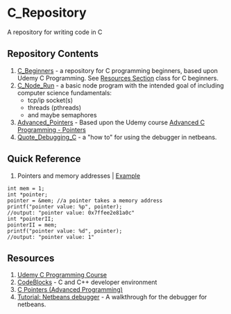 # C_Repository
A repository for writing code in C


## Repository Contents
1. [C_Beginners](./C_Beginners) - a repository for C programming beginners, based upon Udemy C Programming. See [Resources Section](#resources) class for C beginners.
2. [C_Node_Run](./C_Node_Run) - a basic node program with the intended goal of including computer science fundamentals:
    - tcp/ip socket(s)
    - threads (pthreads)
    - and maybe semaphores
3. [Advanced_Pointers](./Advanced_Pointers) - Based upon the Udemy course [Advanced C Programming - Pointers](https://www.udemy.com/advanced-c-programming-pointers/learn/v4/)
4. [Quote_Debugging_C](./Quote_Debugging_C) - a "how to" for using the debugger in netbeans.

## Quick Reference
1. Pointers and memory addresses | [Example](https://github.com/cybervoid/C_Repository/blob/master/Advanced_Pointers/main.c#L22)
```
int mem = 1;
int *pointer;
pointer = &mem; //a pointer takes a memory address
printf("pointer value: %p", pointer);
//output: "pointer value: 0x7ffee2e81a0c"
int *pointerII;
pointerII = mem;
printf("pointer value: %d", pointer);
//output: "pointer value: 1"
```

## Resources
1. [Udemy C Programming Course](https://www.udemy.com/c-programming-for-beginners-/learn/v4/)
2. [CodeBlocks](http://codeblocks.org/) - C and C++ developer environment
3. [C Pointers (Advanced Programming)](https://www.udemy.com/advanced-c-programming-pointers/learn/v4/t/lecture/6863158?start=0)
4. [Tutorial: Netbeans debugger](https://netbeans.org/kb/docs/cnd/debugging.html#requirements) - A walkthrough for the debugger for netbeans.
